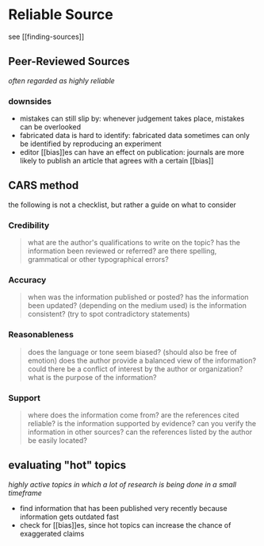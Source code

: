 # Reliable Source

see [[finding-sources]]

## Peer-Reviewed Sources

_often regarded as highly reliable_

### downsides

- mistakes can still slip by: whenever judgement takes place, mistakes can be overlooked
- fabricated data is hard to identify: fabricated data sometimes can only be identified by reproducing an experiment
- editor [[bias]]es can have an effect on publication: journals are more likely to publish an article that agrees with a certain [[bias]]

## CARS method

the following is not a checklist, but rather a guide on what to consider

### Credibility

> what are the author's qualifications to write on the topic?
> has the information been reviewed or referred?
> are there spelling, grammatical or other typographical errors?

### Accuracy

> when was the information published or posted?
> has the information been updated? (depending on the medium used)
> is the information consistent? (try to spot contradictory statements)

### Reasonableness

> does the language or tone seem biased? (should also be free of emotion)
> does the author provide a balanced view of the information?
> could there be a conflict of interest by the author or organization?
> what is the purpose of the information?

### Support

> where does the information come from? are the references cited reliable?
> is the information supported by evidence?
> can you verify the information in other sources?
> can the references listed by the author be easily located?

## evaluating "hot" topics

_highly active topics in which a lot of research is being done in a small timeframe_

- find information that has been published very recently because information gets outdated fast
- check for [[bias]]es, since hot topics can increase the chance of exaggerated claims
